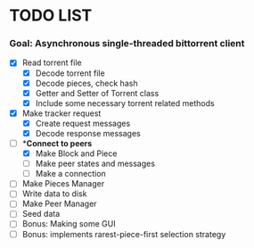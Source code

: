 # TODO LIST
### Goal: Asynchronous single-threaded bittorrent client

- [x] Read torrent file
  - [x] Decode torrent file
  - [x] Decode pieces, check hash
  - [x] Getter and Setter of Torrent class
  - [x] Include some necessary torrent related methods
- [x] Make tracker request
  - [x] Create request messages
  - [x] Decode response messages
- [ ] ***Connect to peers**
  - [x] Make Block and Piece
  - [ ] Make peer states and messages
  - [ ] Make a connection
- [ ] Make Pieces Manager
- [ ] Write data to disk
- [ ] Make Peer Manager
- [ ] Seed data
- [ ] Bonus: Making some GUI
- [ ] Bonus: implements rarest-piece-first selection strategy